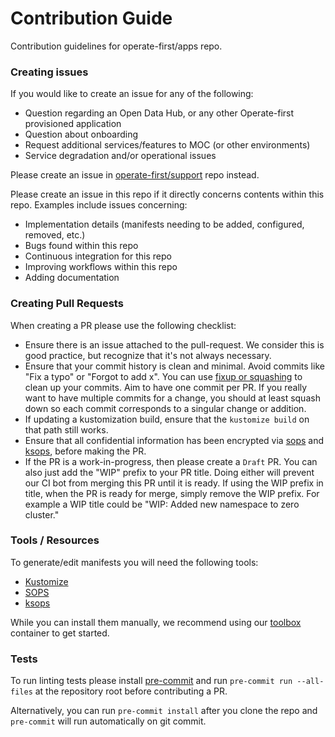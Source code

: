# Contribution Guide

Contribution guidelines for operate-first/apps repo.

### Creating issues

If you would like to create an issue for any of the following:

- Question regarding an Open Data Hub, or any other Operate-first provisioned application
- Question about onboarding
- Request additional services/features to MOC (or other environments)
- Service degradation and/or operational issues

Please create an issue in [operate-first/support](https://github.com/operate-first/support) repo instead.

Please create an issue in this repo if it directly concerns contents within this repo. Examples include issues concerning:

- Implementation details (manifests needing to be added, configured, removed, etc.)
- Bugs found within this repo
- Continuous integration for this repo
- Improving workflows within this repo
- Adding documentation

### Creating Pull Requests

When creating a PR please use the following checklist:

- Ensure there is an issue attached to the pull-request. We consider this is good practice, but recognize that it's not always necessary.
- Ensure that your commit history is clean and minimal. Avoid commits like "Fix a typo" or "Forgot to add x". You can use [fixup or squashing](https://fle.github.io/git-tip-keep-your-branch-clean-with-fixup-and-autosquash.html) to clean up your commits. Aim to have one commit per PR. If you really want to have multiple commits for a change, you should at least squash down so each commit corresponds to a singular change or addition.
- If updating a kustomization build, ensure that the `kustomize build` on that path still works.
- Ensure that all confidential information has been encrypted via [sops](https://github.com/mozilla/sops) and [ksops](https://github.com/viaduct-ai/kustomize-sops), before making the PR.
- If the PR is a work-in-progress, then please create a `Draft` PR. You can also just add the "WIP" prefix to your PR title. Doing either will prevent our CI bot from merging this PR until it is ready. If using the WIP prefix in title, when the PR is ready for merge, simply remove the WIP prefix. For example a WIP title could be "WIP: Added new namespace to zero cluster."

### Tools / Resources

To generate/edit manifests you will need the following tools:

- [Kustomize](https://kustomize.io/)
- [SOPS](https://github.com/mozilla/sops)
- [ksops](https://github.com/viaduct-ai/kustomize-sops)

While you can install them manually, we recommend using our [toolbox](https://github.com/operate-first/toolbox) container to get started.

### Tests

To run linting tests please install [pre-commit](https://pre-commit.com/) and run `pre-commit run --all-files` at the repository root before contributing a PR.

Alternatively, you can run `pre-commit install` after you clone the repo and `pre-commit` will run automatically on git commit.

